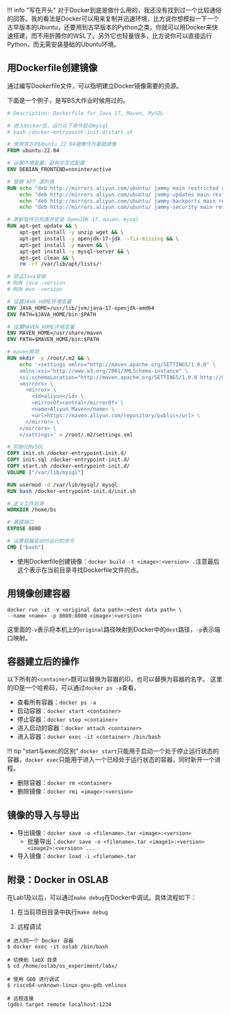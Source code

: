 !!! info "写在开头"
    对于Docker到底是做什么用的，我还没有找到过一个比较通俗的回答。我的看法是Docker可以用来复制并迅速环境，比方说你想模拟一下一个古早版本的Ubuntu，还要用到古早版本的Python之类，你就可以用Docker来快速搭建，而不用折腾你的WSL了。另外它也轻量很多，比方说你可以直接运行Python，而无需安装基础的Ubuntu环境。

## 用Dockerfile创建镜像

通过编写Dockerfile文件，可以指明建立Docker镜像需要的资源。

下面是一个例子，是写BS大作业时候用过的。
```dockerfile
# Description: Dockerfile for Java 17, Maven, MySQL

# 进入docker后，运行以下命令启动mysql
# bash /docker-entrypoint-init.d/start.sh

# 使用官方的Ubuntu 22.04镜像作为基础镜像
FROM ubuntu:22.04

# 设置环境变量，避免交互式配置
ENV DEBIAN_FRONTEND=noninteractive

# 替换 APT 源列表
RUN echo "deb http://mirrors.aliyun.com/ubuntu/ jammy main restricted universe multiverse" > /etc/apt/sources.list && \
    echo "deb http://mirrors.aliyun.com/ubuntu/ jammy-updates main restricted universe multiverse" >> /etc/apt/sources.list && \
    echo "deb http://mirrors.aliyun.com/ubuntu/ jammy-backports main restricted universe multiverse" >> /etc/apt/sources.list && \
    echo "deb http://mirrors.aliyun.com/ubuntu/ jammy-security main restricted universe multiverse" >> /etc/apt/sources.list

# 更新软件包列表并安装 OpenJDK 17、maven、mysql
RUN apt-get update && \
    apt-get install -y unzip wget && \
    apt-get install -y openjdk-17-jdk --fix-missing && \
    apt-get install -y maven && \
    apt-get install -y mysql-server && \
    apt-get clean && \
    rm -rf /var/lib/apt/lists/*

# 验证Java安装
# RUN java -version
# RUN mvn -version

# 设置JAVA_HOME环境变量
ENV JAVA_HOME=/usr/lib/jvm/java-17-openjdk-amd64
ENV PATH=$JAVA_HOME/bin:$PATH

# 设置MAVEN_HOME环境变量
ENV MAVEN_HOME=/usr/share/maven
ENV PATH=$MAVEN_HOME/bin:$PATH

# maven换源 
RUN mkdir -p /root/.m2 && \
    echo '<settings xmlns="http://maven.apache.org/SETTINGS/1.0.0" \
    xmlns:xsi="http://www.w3.org/2001/XMLSchema-instance" \
    xsi:schemaLocation="http://maven.apache.org/SETTINGS/1.0.0 http://maven.apache.org/xsd/settings-1.0.0.xsd"> \
    <mirrors> \
      <mirror> \
        <id>aliyun</id> \
        <mirrorOf>central</mirrorOf> \
        <name>Aliyun Maven</name> \
        <url>https://maven.aliyun.com/repository/public</url> \
      </mirror> \
    </mirrors> \
    </settings>' > /root/.m2/settings.xml

# 初始化MySQL
COPY init.sh /docker-entrypoint-init.d/
COPY init.sql /docker-entrypoint-init.d/
COPY start.sh /docker-entrypoint-init.d/
VOLUME ["/var/lib/mysql"]

RUN usermod -d /var/lib/mysql/ mysql
RUN bash /docker-entrypoint-init.d/init.sh

# 定义工作目录
WORKDIR /home/bs

# 暴露端口
EXPOSE 8080

# 设置容器启动时运行的命令
CMD ["bash"]
```

- 使用Dockerfile创建镜像：`docker build -t <image>:<version> .`注意最后这个表示在当前目录寻找Dockerfile文件的点。

## 用镜像创建容器

```shell
docker run -it -v <original data path>:<dest data path> \
--name <name> -p 8080:8080 <image>:<version>
```

这里面的`-v`表示将本机上的`original`路径映射到Docker中的`dest`路径，`-p`表示端口映射。

## 容器建立后的操作

以下所有的`<container>`既可以替换为容器的ID，也可以替换为容器的名字。
这里的ID是一个哈希码，可以通过`docker ps -a`查看。

- 查看所有容器：`docker ps -a`
- 启动容器：`docker start <container>`
- 停止容器：`docker stop <container>`
- 进入启动的容器：`docker attach <container>`
- 进入容器：`docker exec -it <container> /bin/bash`

!!! tip "start与exec的区别"
    `docker start`只能用于启动一个处于停止运行状态的容器，`docker exec`只能用于进入一个已经处于运行状态的容器，同时新开一个进程。

- 删除容器：`docker rm <container>`
- 删除镜像：`docker rmi <image>:<version>`

## 镜像的导入与导出

- 导出镜像：`docker save -o <filename>.tar <image>:<version>`
    - 批量导出：`docker save -o <filename>.tar <image1>:<version> <image2>:<version> ...`
- 导入镜像：`docker load -i <filename>.tar`

## 附录：Docker in OSLAB

在Lab1及以后，可以通过`make debug`在Docker中调试。具体流程如下：

1. 在当前项目目录中执行`make debug`

2. 远程调试
```shell
# 进入同一个 Docker 容器
$ docker exec -it oslab /bin/bash

# 切换到 labX 目录
$ cd /home/oslab/os_experiment/labx/

# 使用 GDB 进行调试
$ riscv64-unknown-linux-gnu-gdb vmlinux

# 远程连接
(gdb) target remote localhost:1234
```